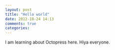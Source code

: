 ```yaml
---
layout: post
title: "Hello world"
date: 2012-10-24 14:13
comments: true
categories: 
---
```


I am learning about Octopress here. Hiya everyone.